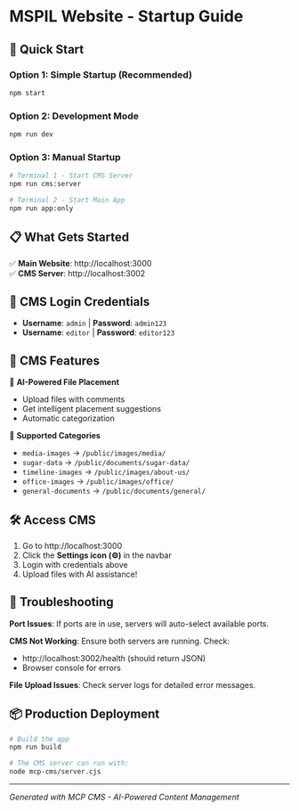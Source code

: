 # MSPIL Website - Startup Guide

## 🚀 Quick Start

### Option 1: Simple Startup (Recommended)
```bash
npm start
```

### Option 2: Development Mode
```bash
npm run dev
```

### Option 3: Manual Startup
```bash
# Terminal 1 - Start CMS Server
npm run cms:server

# Terminal 2 - Start Main App
npm run app:only
```

## 📋 What Gets Started

✅ **Main Website**: http://localhost:3000  
✅ **CMS Server**: http://localhost:3002

## 🔑 CMS Login Credentials

- **Username**: `admin` | **Password**: `admin123`
- **Username**: `editor` | **Password**: `editor123`

## 📁 CMS Features

🤖 **AI-Powered File Placement**  
- Upload files with comments
- Get intelligent placement suggestions
- Automatic categorization

📂 **Supported Categories**  
- `media-images` → `/public/images/media/`
- `sugar-data` → `/public/documents/sugar-data/`
- `timeline-images` → `/public/images/about-us/`
- `office-images` → `/public/images/office/`
- `general-documents` → `/public/documents/general/`

## 🛠 Access CMS

1. Go to http://localhost:3000
2. Click the **Settings icon (⚙️)** in the navbar
3. Login with credentials above
4. Upload files with AI assistance!

## 🔧 Troubleshooting

**Port Issues**: If ports are in use, servers will auto-select available ports.

**CMS Not Working**: Ensure both servers are running. Check:
- http://localhost:3002/health (should return JSON)
- Browser console for errors

**File Upload Issues**: Check server logs for detailed error messages.

## 📦 Production Deployment

```bash
# Build the app
npm run build

# The CMS server can run with:
node mcp-cms/server.cjs
```

---
*Generated with MCP CMS - AI-Powered Content Management*
